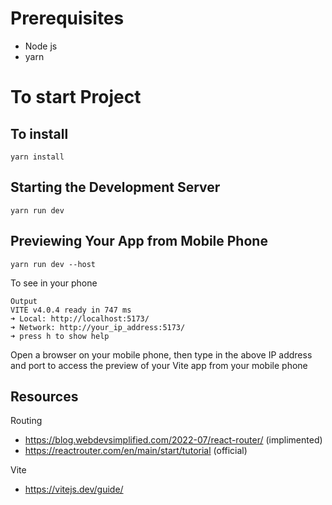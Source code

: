 # Prerequisites
* Node js
* yarn

# To start Project

## To install 
``` yarn install ```
## Starting the Development Server

```yarn run dev```

## Previewing Your App from Mobile Phone

```yarn run dev --host```

To see in your phone

```
Output
VITE v4.0.4 ready in 747 ms
➜ Local: http://localhost:5173/
➜ Network: http://your_ip_address:5173/
➜ press h to show help
```
Open a browser on your mobile phone, then type in the above IP address and port to access the preview of your Vite app from your mobile phone

## Resources

Routing
* https://blog.webdevsimplified.com/2022-07/react-router/ (implimented)
* https://reactrouter.com/en/main/start/tutorial (official)

Vite
* https://vitejs.dev/guide/